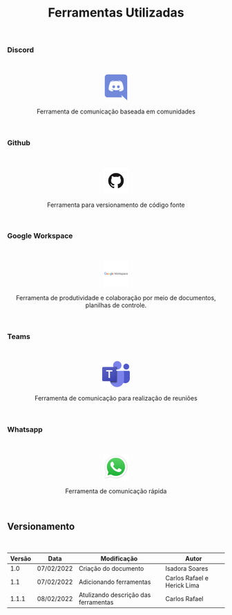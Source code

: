 <h1 align="center"> Ferramentas Utilizadas </h1>

<br/>

### Discord

<br/>
<p align="center">
<img src="../img/discord.png" height="60px" />
</p align="center">
<p  align="center">
Ferramenta de comunicação baseada em comunidades
</p>
<br/>

### Github

<br/>
<p align="center">
<img src="../img/github.png" height="60px"/>
</p>
<p align="center">
Ferramenta para versionamento de código fonte
</p>
<br/>

### Google Workspace

<br/>
<p align="center">
<img src="../img/google-workspace.jpg" height="60px"/>
</p>
<p align="center">
Ferramenta de produtividade e colaboração por meio de documentos, planilhas de controle.
</p>
<br/>

### Teams

<br/>
<p align="center">
<img src="../img/teams.png" height="60px"/>
</p>
<p align="center">
Ferramenta de comunicação para realização de reuniões
</p>
<br/>

### Whatsapp

<br/>
<p align="center">
<img src="../img/whatsapp.png" height="60px" />
</p>
<p align="center">
Ferramenta de comunicação rápida
</p>
<br/>

## Versionamento

<br/>

| Versão | Data       | Modificação                          | Autor                       |
| ------ | ---------- | ------------------------------------ | --------------------------- |
| 1.0    | 07/02/2022 | Criação do documento                 | Isadora Soares              |
| 1.1    | 07/02/2022 | Adicionando ferramentas              | Carlos Rafael e Herick Lima |
| 1.1.1  | 08/02/2022 | Atulizando descrição das ferramentas | Carlos Rafael               |
